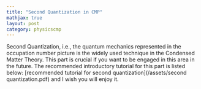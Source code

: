 ```yaml
---
title: "Second Quantization in CMP"
mathjax: true
layout: post
category: physicscmp
---
```


Second Quantization, i.e., the quantum mechanics represented in the occupation number picture is the widely used technique in the Condensed Matter Theory. This part is crucial if you want to be engaged in this area in the future. The recommended introductory tutorial for this part is listed below:
[recommended tutorial for second quantization](/assets/second quantization.pdf)
and I wish you will enjoy it.

